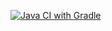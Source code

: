 [![Java CI with Gradle](https://github.com/LessiaSa/ChangingDeliveryDateCard/actions/workflows/gradle.yml/badge.svg)](https://github.com/LessiaSa/ChangingDeliveryDateCard/actions/workflows/gradle.yml)
